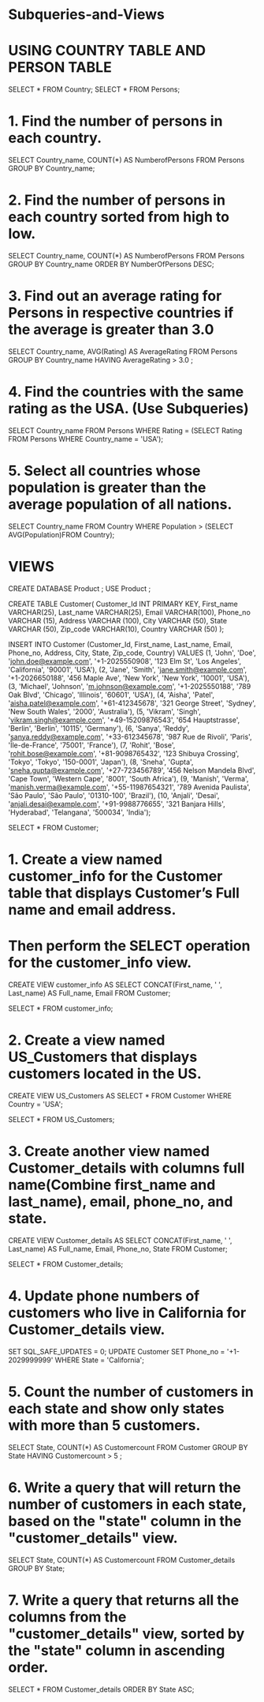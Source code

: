 # Subqueries-and-Views
# USING COUNTRY TABLE AND PERSON TABLE

SELECT * FROM Country;
SELECT * FROM Persons;

# 1. Find the number of persons in each country.

SELECT Country_name, COUNT(*) AS NumberofPersons FROM Persons
GROUP BY Country_name;

# 2. Find the number of persons in each country sorted from high to low. 

SELECT Country_name, COUNT(*) AS NumberofPersons FROM Persons
GROUP BY Country_name 
ORDER BY NumberOfPersons DESC;

# 3. Find out an average rating for Persons in respective countries if the average is greater than 3.0 

SELECT Country_name, AVG(Rating) AS AverageRating FROM Persons
GROUP BY Country_name
HAVING AverageRating > 3.0 ;

# 4. Find the countries with the same rating as the USA. (Use Subqueries)

SELECT Country_name
FROM Persons
WHERE Rating = (SELECT Rating FROM Persons WHERE Country_name = 'USA');

# 5. Select all countries whose population is greater than the average population of all nations. 

SELECT Country_name
FROM Country
WHERE Population > (SELECT AVG(Population)FROM Country);

# VIEWS 

CREATE DATABASE Product ;
USE Product ;

CREATE TABLE Customer(
 Customer_Id INT PRIMARY KEY,
 First_name VARCHAR(25),
 Last_name VARCHAR(25),
 Email VARCHAR(100),
 Phone_no VARCHAR (15),
 Address VARCHAR (100),
 City VARCHAR (50),
 State VARCHAR (50),
 Zip_code VARCHAR(10),
 Country VARCHAR (50)
 );
 
INSERT INTO Customer (Customer_Id, First_name, Last_name, Email, Phone_no, Address, City, State, Zip_code, Country)
VALUES 
(1, 'John', 'Doe', 'john.doe@example.com', '+1-2025550908', '123 Elm St', 'Los Angeles', 'California', '90001', 'USA'),
(2, 'Jane', 'Smith', 'jane.smith@example.com', '+1-2026650188', '456 Maple Ave', 'New York', 'New York', '10001', 'USA'),
(3, 'Michael', 'Johnson', 'm.johnson@example.com', '+1-2025550188', '789 Oak Blvd', 'Chicago', 'Illinois', '60601', 'USA'),
(4, 'Aisha', 'Patel', 'aisha.patel@example.com', '+61-412345678', '321 George Street', 'Sydney', 'New South Wales', '2000', 'Australia'),
(5, 'Vikram', 'Singh', 'vikram.singh@example.com', '+49-15209876543', '654 Hauptstrasse', 'Berlin', 'Berlin', '10115', 'Germany'),
(6, 'Sanya', 'Reddy', 'sanya.reddy@example.com', '+33-612345678', '987 Rue de Rivoli', 'Paris', 'Île-de-France', '75001', 'France'),
(7, 'Rohit', 'Bose', 'rohit.bose@example.com', '+81-9098765432', '123 Shibuya Crossing', 'Tokyo', 'Tokyo', '150-0001', 'Japan'),
(8, 'Sneha', 'Gupta', 'sneha.gupta@example.com', '+27-723456789', '456 Nelson Mandela Blvd', 'Cape Town', 'Western Cape', '8001', 'South Africa'),
(9, 'Manish', 'Verma', 'manish.verma@example.com', '+55-11987654321', '789 Avenida Paulista', 'São Paulo', 'São Paulo', '01310-100', 'Brazil'),
(10, 'Anjali', 'Desai', 'anjali.desai@example.com', '+91-9988776655', '321 Banjara Hills', 'Hyderabad', 'Telangana', '500034', 'India');

SELECT * FROM Customer;
 
 # 1. Create a view named customer_info for the Customer table that displays Customer’s Full name and email address. 
 # Then perform the SELECT operation for the customer_info view. 
 
CREATE VIEW customer_info AS 
SELECT CONCAT(First_name, ' ', Last_name) AS Full_name, Email
FROM Customer;

SELECT * FROM customer_info;

# 2. Create a view named US_Customers that displays customers located in the US.

CREATE VIEW US_Customers AS 
SELECT * FROM Customer
WHERE Country = 'USA';

SELECT * FROM US_Customers;

# 3. Create another view named Customer_details with columns full name(Combine first_name and last_name), email, phone_no, and state. 

CREATE VIEW Customer_details AS 
SELECT CONCAT(First_name, ' ', Last_name) AS Full_name, Email, Phone_no, State
FROM Customer;

SELECT * FROM Customer_details;

# 4. Update phone numbers of customers who live in California for Customer_details view. 

SET SQL_SAFE_UPDATES = 0;
UPDATE Customer
SET Phone_no = '+1-2029999999'
WHERE State = 'California';

# 5. Count the number of customers in each state and show only states with more than 5 customers.

SELECT State, COUNT(*) AS Customercount FROM Customer
GROUP BY State
HAVING Customercount > 5 ;

# 6. Write a query that will return the number of customers in each state, based on the "state" column in the "customer_details" view. 

SELECT State, COUNT(*) AS Customercount 
FROM Customer_details
GROUP BY State;

#  7. Write a query that returns all the columns from the "customer_details" view, sorted by the "state" column in ascending order.

SELECT * FROM Customer_details
ORDER BY State ASC;










